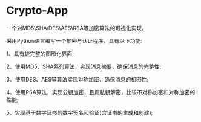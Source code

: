# Crypto-App
一个对MD5\SHA\DES\AES\RSA等加密算法的可视化实现。

采用Python语言编写一个加密与认证程序，具有以下功能:
  
  1、具有较完整的图形化界面;
  
  2、使用MD5、SHA系列算法，实现消息摘要，确保消息的完整性;
  
  3、使用DES、AES等算法实现对称加密，确保消息的机密性;
  
  4、使用RSA算法，实现公钥加密，且用私钥解密，比较不对称加密和对称加密的性能;
  
  5、实现基于数字证书的数字签名和验证(含证书的生成和创建);
